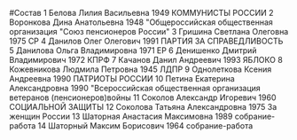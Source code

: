 #Состав
1 Белова Лилия Васильевна 1949 КОММУНИСТЫ РОССИИ
2 Воронкова Дина Анатольевна 1948 \"Общероссийская общественная организация \"Союз пенсионеров России\"
3 Гришина Светлана Олеговна 1975 СР
4 Данилов Олег Олегович 1991 ПАРТИЯ ЗА СПРАВЕДЛИВОСТЬ
5 Данилова Ольга Владимировна 1971 ЕР
6 Денишенко Дмитрий Владимирович 1972 КПРФ
7 Качанов Данил Андреевич 1993 ЯБЛОКО
8 Кожевникова Людмила Петровна 1945 ЛДПР
9 Однолеткова Ксения Андреевна 1990 ПАТРИОТЫ РОССИИ
10 Петина Екатерина Александровна 1990 \"Всероссийская общественная организация ветеранов (пенсионеров)войны
11 Соколов Александр Игоревич 1960 СОЦИАЛЬНОЙ ЗАЩИТЫ
12 Соколова Татьяна Александровна 1975 За женщин России
13 Шаторная Анастасия Максимовна 1989 собрание-работа
14 Шаторный Максим Борисович 1964 собрание-работа

